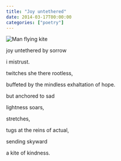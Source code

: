 ```yaml
---
title: "Joy untethered"
date: 2014-03-17T00:00:00
categories: ["poetry"]
---
```


![Man flying kite](https://upload.wikimedia.org/wikipedia/en/thumb/8/81/Man_flying_kite.jpg/320px-Man_flying_kite.jpg)

joy untethered by sorrow

i mistrust.

twitches she there rootless,

buffeted by the mindless exhaltation of hope.

but anchored to sad

lightness soars, 

stretches,

tugs at the reins of actual,

sending skyward

a kite of kindness.
